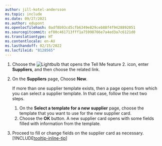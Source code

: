 ```yaml
---
author: jill-kotel-andersson
ms.topic: include
ms.date: 09/27/2021
ms.author: edupont
ms.openlocfilehash: 0adf8b93cd5cfb6349e829ceb88f4f9428892051
ms.sourcegitcommit: ef80c461713fff1a75998766e7a4ed3a7c6121d0
ms.translationtype: HT
ms.contentlocale: en-AU
ms.lasthandoff: 02/15/2022
ms.locfileid: "8128565"
---
```

1. Choose the ![Lightbulb that opens the Tell Me feature 2.](../media/ui-search/search_small.png "Tell me what you want to do") icon, enter **Suppliers**, and then choose the related link.  
2. On the **Suppliers** page, Choose **New**.

    If more than one supplier template exists, then a page opens from which you can select a supplier template. In that case, follow the next two steps.
    1. On the **Select a template for a new supplier** page, choose the template that you want to use for the new supplier card.
    2. Choose the **OK** button. A new supplier card opens with some fields filled with information from the template.
3. Proceed to fill or change fields on the supplier card as necessary. [!INCLUDE[tooltip-inline-tip](tooltip-inline-tip_md.md)]
